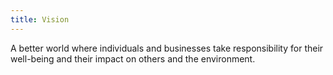 ```yaml
---
title: Vision
---
```


A better world where individuals and businesses take responsibility for their well-being and their impact on others and the environment.
